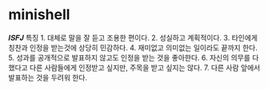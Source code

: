 # minishell
𝑰𝑺𝑭𝑱 특징 1. 대체로 말을 잘 듣고 조용한 편이다. 2. 성실하고 계획적이다. 3. 타인에게 칭찬과 인정을 받는것에 상당히 민감하다. 4. 재미없고 의미없는 일이라도 끝까지 한다. 5. 성과를 공개적으로 발표하지 않고도 인정을 받는 것을 좋아한다. 6. 자신의 의무를 다했다고 다른 사람들에게 인정받고 싶지만, 주목을 받고 싶지는 않다. 7. 다른 사람 앞에서 발표하는 것을 두려워 한다.

